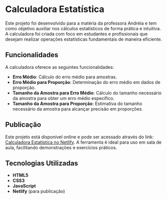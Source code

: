 # Calculadora Estatística

Este projeto foi desenvolvido para a matéria da professora Andréia e tem como objetivo auxiliar nos cálculos estatísticos de forma prática e intuitiva. A calculadora foi criada com foco em estudantes e profissionais que desejam realizar operações estatísticas fundamentais de maneira eficiente.

## Funcionalidades

A calculadora oferece as seguintes funcionalidades:
- **Erro Médio**: Cálculo do erro médio para amostras.
- **Erro Médio para Proporção**: Determinação do erro médio em dados de proporção.
- **Tamanho da Amostra para Erro Médio**: Cálculo do tamanho necessário da amostra para obter um erro médio específico.
- **Tamanho da Amostra para Proporção**: Estimativa do tamanho necessário da amostra para alcançar precisão em proporções.

## Publicação

Este projeto está disponível online e pode ser acessado através do link: [Calculadora Estatística no Netlify](https://calculadora-de-estatistica.netlify.app). A ferramenta é ideal para uso em sala de aula, facilitando demonstrações e exercícios práticos.

## Tecnologias Utilizadas

- **HTML5**
- **CSS3**
- **JavaScript**
- **Netlify** (para publicação)
